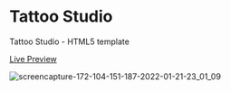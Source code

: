 # Tattoo Studio
Tattoo Studio - HTML5 template

[Live Preview](http://172.104.151.187/)

![screencapture-172-104-151-187-2022-01-21-23_01_09](https://user-images.githubusercontent.com/65412720/150599587-d93037d0-7c15-4cbf-b0e1-da822a15daec.png)
